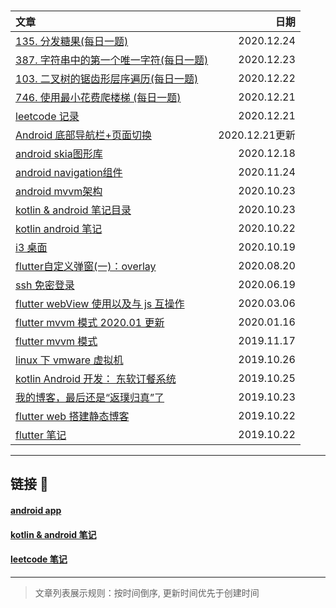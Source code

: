 &nbsp;

| 文章 | 日期 |
| :- | -: |
| [135. 分发糖果(每日一题)](leetcode/135_分发糖果.md) | 2020.12.24 |
| [387. 字符串中的第一个唯一字符(每日一题)](leetcode/387_字符串中的第一个唯一字符.md) | 2020.12.23 |
| [103. 二叉树的锯齿形层序遍历(每日一题)](leetcode/103_二叉树的锯齿形层序遍历.md) | 2020.12.22 |
| [746. 使用最小花费爬楼梯 (每日一题)](leetcode/746_使用最小花费爬楼梯.md) | 2020.12.21 |
| [leetcode 记录](leetcode/leetcode.md) | 2020.12.21 |
| [Android 底部导航栏+页面切换](kotlin_android/android_bottom_navigation.md) | 2020.12.21更新 |
| [android skia图形库](kotlin_android/android_skia.md) | 2020.12.18 |
| [android navigation组件](kotlin_android/android_navigation.md) | 2020.11.24 |
| [android mvvm架构](kotlin_android/android_mvvm.md) | 2020.10.23 |
| [kotlin & android 笔记目录](kotlin_android/toc.md) | 2020.10.23 |
| [kotlin android 笔记](kotlin_android/kotlin_android.md) | 2020.10.22 |
| [i3 桌面](linux/i3桌面.md) | 2020.10.19 |
| [flutter自定义弹窗(一)：overlay](flutter/flutter_overlay.md) | 2020.08.20 |
| [ssh 免密登录](linux/ssh_免密登录.md) | 2020.06.19 |
| [flutter webView 使用以及与 js 互操作](flutter/flutter_webview.md) | 2020.03.06 |
| [flutter mvvm 模式 2020.01 更新](flutter/flutter_mvvm_模式2.md) | 2020.01.16 |
| [flutter mvvm 模式](flutter/flutter_mvvm_模式.md) | 2019.11.17 |
| [linux 下 vmware 虚拟机](linux/vmware_install.md)| 2019.10.26 |
| [kotlin Android 开发： 东软订餐系统](https://lzyprime.github.io/DNUIFoodApp/) | 2019.10.25 |
| [我的博客，最后还是“返璞归真”了](posts/我的博客最后还是返璞归真了.md) | 2019.10.23 |
| [flutter web 搭建静态博客](flutter/flutter_web/flutter_web搭建静态博客.md) | 2019.10.22 |
| [flutter 笔记](flutter/flutter.md) | 2019.10.22 |

---
## 链接 🔗

#### [android app](https://lzyprime.github.io/DNUIFoodApp/)
#### [kotlin & android 笔记](https://lzyprime.github.io/kotlin_android/kotlin_android)
#### [leetcode 笔记](https://lzyprime.github.io/leetcode/leetcode)

---
> 文章列表展示规则：按时间倒序, 更新时间优先于创建时间